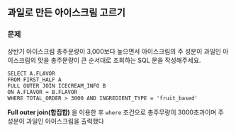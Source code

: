 ## 과일로 만든 아이스크림 고르기

### 문제

상반기 아이스크림 총주문량이 3,000보다 높으면서 아이스크림의 주 성분이 과일인 아이스크림의 맛을 총주문량이 큰 순서대로 조회하는 SQL 문을 작성해주세요.

```mysql
SELECT A.FLAVOR
FROM FIRST_HALF A
FULL OUTER JOIN ICECREAM_INFO B
ON A.FLAVOR = B.FLAVOR
WHERE TOTAL_ORDER > 3000 AND INGREDIENT_TYPE = 'fruit_based'
```

**Full outer join(합집합)** 을 이용한 후 `where` 조건으로 총주무량이 3000초과이며 주 성분이 과일인 아이스크림을 출력했다
